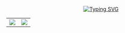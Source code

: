 <p align="center">
  <a href="https://git.io/typing-svg"><img src="https://readme-typing-svg.herokuapp.com?font=Edu+VIC+WA+NT+Hand&size=15&letterSpacing=2px&pause=1000&color=6A0FBD&center=true&vCenter=true&random=true&width=435&lines=%22The+universe+is+not+obligated+to+make+sense+to+you.%22;%22We+are+made+of+star-stuff.%22;%22Science+is+the+poetry+of+reality.%22;%22Absence+of+evidence+is+not+evidence+of+absence.%22;%22Exploration+is+in+our+nature.%22;%22We+are+a+way+for+the+universe+to+know+itself.%22;%22Curiosity+is+the+essence+of+our+existence.%22;%22Mars+is+there%2C+waiting+to+be+reached.%22+;%22Time+is+an+illusion.%22;%22Look+up+at+the+stars%2C+not+down+at+your+feet.%22;%22Reality+is+stranger+than+fiction.%22+;%22The+cosmos+is+within+us.%22;%22Ad+astra+per+aspera.%22;%22Eppur+si+muove.%22;%22Somewhere%2C+something+incredible+is+waiting+to+be+known.%22;%22Extraordinary+claims+require+extraordinary+evidence.%22;%22The+important+thing+is+not+to+stop+questioning.%22;%22In+the+middle+of+difficulty+lies+opportunity.%22;%22We+are+an+impossibility+in+an+impossible+universe.%22" alt="Typing SVG" /></a>
<table>
  <tr>
    <td align="center" style="padding=0;width=50%;">
      <img src="https://github-readme-stats.vercel.app/api/?username=IoDevl&title_color=4F8CC9&text_color=9f9f9f&show_icons=true&bg_color=00000000&hide_border=true&icon_color=4F8CC9&hide_title=true&count_private=true" />
    </td>
    <td align="center" style="padding=0;width=50%;">
      <img src="https://github-readme-stats.vercel.app/api/top-langs/?username=IoDevl&title_color=4F8CC9&text_color=9f9f9f&layout=compact&show_icons=true&bg_color=00000000&hide_border=true&icon_color=00000000&count_private=true" />
    </td>
  </tr>
</table>
</p>
